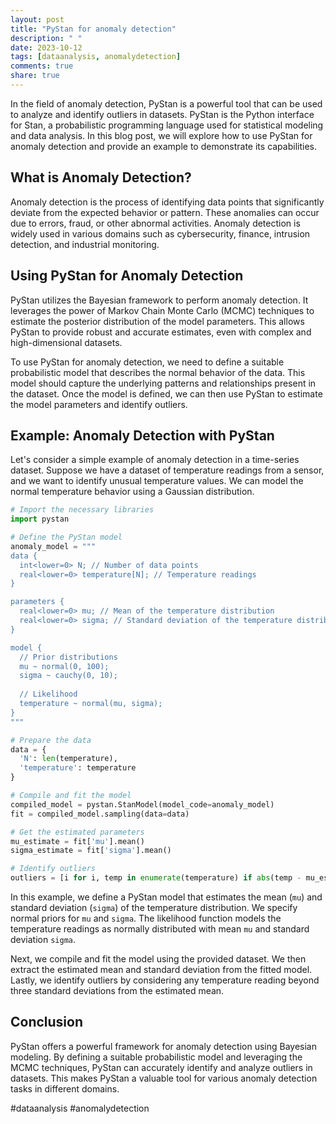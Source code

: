 ```yaml
---
layout: post
title: "PyStan for anomaly detection"
description: " "
date: 2023-10-12
tags: [dataanalysis, anomalydetection]
comments: true
share: true
---
```


In the field of anomaly detection, PyStan is a powerful tool that can be used to analyze and identify outliers in datasets. PyStan is the Python interface for Stan, a probabilistic programming language used for statistical modeling and data analysis. In this blog post, we will explore how to use PyStan for anomaly detection and provide an example to demonstrate its capabilities.

## What is Anomaly Detection?

Anomaly detection is the process of identifying data points that significantly deviate from the expected behavior or pattern. These anomalies can occur due to errors, fraud, or other abnormal activities. Anomaly detection is widely used in various domains such as cybersecurity, finance, intrusion detection, and industrial monitoring.

## Using PyStan for Anomaly Detection

PyStan utilizes the Bayesian framework to perform anomaly detection. It leverages the power of Markov Chain Monte Carlo (MCMC) techniques to estimate the posterior distribution of the model parameters. This allows PyStan to provide robust and accurate estimates, even with complex and high-dimensional datasets.

To use PyStan for anomaly detection, we need to define a suitable probabilistic model that describes the normal behavior of the data. This model should capture the underlying patterns and relationships present in the dataset. Once the model is defined, we can then use PyStan to estimate the model parameters and identify outliers.

## Example: Anomaly Detection with PyStan

Let's consider a simple example of anomaly detection in a time-series dataset. Suppose we have a dataset of temperature readings from a sensor, and we want to identify unusual temperature values. We can model the normal temperature behavior using a Gaussian distribution.

```python
# Import the necessary libraries
import pystan

# Define the PyStan model
anomaly_model = """
data {
  int<lower=0> N; // Number of data points
  real<lower=0> temperature[N]; // Temperature readings
}

parameters {
  real<lower=0> mu; // Mean of the temperature distribution
  real<lower=0> sigma; // Standard deviation of the temperature distribution
}

model {
  // Prior distributions
  mu ~ normal(0, 100);
  sigma ~ cauchy(0, 10);
  
  // Likelihood
  temperature ~ normal(mu, sigma);
}
"""

# Prepare the data
data = {
  'N': len(temperature),
  'temperature': temperature
}

# Compile and fit the model
compiled_model = pystan.StanModel(model_code=anomaly_model)
fit = compiled_model.sampling(data=data)

# Get the estimated parameters
mu_estimate = fit['mu'].mean()
sigma_estimate = fit['sigma'].mean()

# Identify outliers
outliers = [i for i, temp in enumerate(temperature) if abs(temp - mu_estimate) > 3 * sigma_estimate]
```

In this example, we define a PyStan model that estimates the mean (`mu`) and standard deviation (`sigma`) of the temperature distribution. We specify normal priors for `mu` and `sigma`. The likelihood function models the temperature readings as normally distributed with mean `mu` and standard deviation `sigma`.

Next, we compile and fit the model using the provided dataset. We then extract the estimated mean and standard deviation from the fitted model. Lastly, we identify outliers by considering any temperature reading beyond three standard deviations from the estimated mean.

## Conclusion

PyStan offers a powerful framework for anomaly detection using Bayesian modeling. By defining a suitable probabilistic model and leveraging the MCMC techniques, PyStan can accurately identify and analyze outliers in datasets. This makes PyStan a valuable tool for various anomaly detection tasks in different domains.

#dataanalysis #anomalydetection